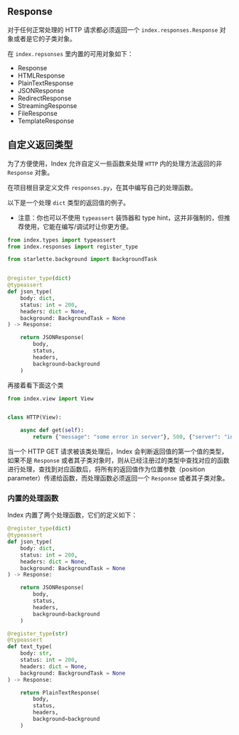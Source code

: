 ## Response

对于任何正常处理的 HTTP 请求都必须返回一个 `index.responses.Response` 对象或者是它的子类对象。

在 `index.repsonses` 里内置的可用对象如下：

* Response
* HTMLResponse
* PlainTextResponse
* JSONResponse
* RedirectResponse
* StreamingResponse
* FileResponse
* TemplateResponse

## 自定义返回类型

为了方便使用，Index 允许自定义一些函数来处理 `HTTP` 内的处理方法返回的非 `Response` 对象。

在项目根目录定义文件 `responses.py`，在其中编写自己的处理函数。

以下是一个处理 `dict` 类型的返回值的例子。

* 注意：你也可以不使用 `typeassert` 装饰器和 type hint，这并非强制的，但推荐使用，它能在编写/调试时让你更方便。

```python
from index.types import typeassert
from index.responses import register_type

from starlette.background import BackgroundTask


@register_type(dict)
@typeassert
def json_type(
    body: dict,
    status: int = 200,
    headers: dict = None,
    background: BackgroundTask = None
) -> Response:

    return JSONResponse(
        body,
        status,
        headers,
        background=background
    )
```

再接着看下面这个类

```python
from index.view import View


class HTTP(View):

    async def get(self):
        return {"message": "some error in server"}, 500, {"server": "index.py"}
```

当一个 HTTP GET 请求被该类处理后，Index 会判断返回值的第一个值的类型，如果不是 `Response` 或者其子类对象时，则从已经注册过的类型中查找对应的函数进行处理，查找到对应函数后，将所有的返回值作为位置参数（position parameter）传递给函数，而处理函数必须返回一个 `Response` 或者其子类对象。

### 内置的处理函数

Index 内置了两个处理函数，它们的定义如下：

```python
@register_type(dict)
@typeassert
def json_type(
    body: dict,
    status: int = 200,
    headers: dict = None,
    background: BackgroundTask = None
) -> Response:

    return JSONResponse(
        body,
        status,
        headers,
        background=background
    )
```

```python
@register_type(str)
@typeassert
def text_type(
    body: str,
    status: int = 200,
    headers: dict = None,
    background: BackgroundTask = None
) -> Response:

    return PlainTextResponse(
        body,
        status,
        headers,
        background=background
    )
```
